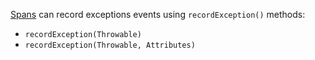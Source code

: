 [Spans](../span/index.html) can record exceptions events using ``recordException()`` methods:

* ``recordException(Throwable)``
* ``recordException(Throwable, Attributes)``
